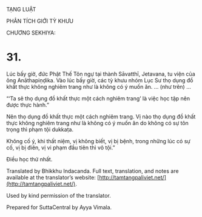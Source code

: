  

TẠNG LUẬT

PHÂN TÍCH GIỚI TỲ KHƯU

CHƯƠNG SEKHIYA:

# 31.

Lúc bấy giờ, đức Phật Thế Tôn ngự tại thành Sāvatthī, Jetavana, tu viện của ông Anāthapiṇḍika. Vào lúc bấy giờ, các tỳ khưu nhóm Lục Sư thọ dụng đồ khất thực không nghiêm trang như là không có ý muốn ăn. … (như trên) …

“‘Ta sẽ thọ dụng đồ khất thực một cách nghiêm trang’ là việc học tập nên được thực hành.”

Nên thọ dụng đồ khất thực một cách nghiêm trang. Vị nào thọ dụng đồ khất thực không nghiêm trang như là không có ý muốn ăn do không có sự tôn trọng thì phạm tội dukkaṭa.

Không cố ý, khi thất niệm, vị không biết, vị bị bệnh, trong những lúc có sự cố, vị bị điên, vị vi phạm đầu tiên thì vô tội.”

Điều học thứ nhất.

Translated by Bhikkhu Indacanda. Full text, translation, and notes are available at the translator’s website: [http://tamtangpaliviet.net/](http://tamtangpaliviet.net/).

Used by kind permission of the translator.

Prepared for SuttaCentral by Ayya Vimala.